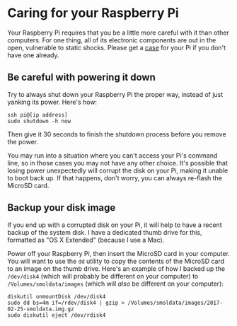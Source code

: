 # Caring for your Raspberry Pi

Your Raspberry Pi requires that you be a little more careful with it than other computers. For one thing, all of its electronic components are out in the open, vulnerable to static shocks. Please get a [case](https://www.adafruit.com/products/2258) for your Pi if you don't have one already.

## Be careful with powering it down

Try to always shut down your Raspberry Pi the proper way, instead of just yanking its power. Here's how:

```
ssh pi@[ip address]
sudo shutdown -h now
```

Then give it 30 seconds to finish the shutdown process before you remove the power.

You may run into a situation where you can't access your Pi's command line, so in those cases you may not have any other choice. It's possible that losing power unexpectedly will corrupt the disk on your Pi, making it unable to boot back up. If that happens, don't worry, you can always re-flash the MicroSD card.

## Backup your disk image

If you end up with a corrupted disk on your Pi, it will help to have a recent backup of the system disk. I have a dedicated thumb drive for this, formatted as "OS X Extended" (because I use a Mac).

Power off your Raspberry Pi, then insert the MicroSD card in your computer. You will want to use the `dd` utility to copy the contents of the MicroSD card to an image on the thumb drive. Here's an example of how I backed up the `/dev/disk4` (which will probably be different on your computer) to `/Volumes/smoldata/images` (which will *also* be different on your computer):

```
diskutil unmountDisk /dev/disk4
sudo dd bs=4m if=/rdev/disk4 | gzip > /Volumes/smoldata/images/2017-02-25-smoldata.img.gz
sudo diskutil eject /dev/rdisk4
```

